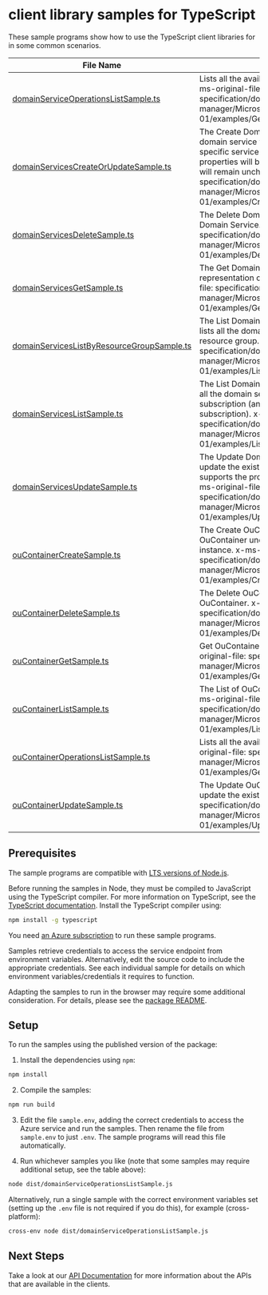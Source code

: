 # client library samples for TypeScript

These sample programs show how to use the TypeScript client libraries for in some common scenarios.

| **File Name**                                                                         | **Description**                                                                                                                                                                                                                                                                                                                                                               |
| ------------------------------------------------------------------------------------- | ----------------------------------------------------------------------------------------------------------------------------------------------------------------------------------------------------------------------------------------------------------------------------------------------------------------------------------------------------------------------------- |
| [domainServiceOperationsListSample.ts][domainserviceoperationslistsample]             | Lists all the available Domain Services operations. x-ms-original-file: specification/domainservices/resource-manager/Microsoft.AAD/stable/2021-05-01/examples/GetOperations.json                                                                                                                                                                                             |
| [domainServicesCreateOrUpdateSample.ts][domainservicescreateorupdatesample]           | The Create Domain Service operation creates a new domain service with the specified parameters. If the specific service already exists, then any patchable properties will be updated and any immutable properties will remain unchanged. x-ms-original-file: specification/domainservices/resource-manager/Microsoft.AAD/stable/2021-05-01/examples/CreateDomainService.json |
| [domainServicesDeleteSample.ts][domainservicesdeletesample]                           | The Delete Domain Service operation deletes an existing Domain Service. x-ms-original-file: specification/domainservices/resource-manager/Microsoft.AAD/stable/2021-05-01/examples/DeleteDomainService.json                                                                                                                                                                   |
| [domainServicesGetSample.ts][domainservicesgetsample]                                 | The Get Domain Service operation retrieves a json representation of the Domain Service. x-ms-original-file: specification/domainservices/resource-manager/Microsoft.AAD/stable/2021-05-01/examples/GetDomainService.json                                                                                                                                                      |
| [domainServicesListByResourceGroupSample.ts][domainserviceslistbyresourcegroupsample] | The List Domain Services in Resource Group operation lists all the domain services available under the given resource group. x-ms-original-file: specification/domainservices/resource-manager/Microsoft.AAD/stable/2021-05-01/examples/ListDomainServicesByResourceGroup.json                                                                                                |
| [domainServicesListSample.ts][domainserviceslistsample]                               | The List Domain Services in Subscription operation lists all the domain services available under the given subscription (and across all resource groups within that subscription). x-ms-original-file: specification/domainservices/resource-manager/Microsoft.AAD/stable/2021-05-01/examples/ListDomainServicesBySubscription.json                                           |
| [domainServicesUpdateSample.ts][domainservicesupdatesample]                           | The Update Domain Service operation can be used to update the existing deployment. The update call only supports the properties listed in the PATCH body. x-ms-original-file: specification/domainservices/resource-manager/Microsoft.AAD/stable/2021-05-01/examples/UpdateDomainService.json                                                                                 |
| [ouContainerCreateSample.ts][oucontainercreatesample]                                 | The Create OuContainer operation creates a new OuContainer under the specified Domain Service instance. x-ms-original-file: specification/domainservices/resource-manager/Microsoft.AAD/stable/2021-05-01/examples/CreateOuContainer.json                                                                                                                                     |
| [ouContainerDeleteSample.ts][oucontainerdeletesample]                                 | The Delete OuContainer operation deletes specified OuContainer. x-ms-original-file: specification/domainservices/resource-manager/Microsoft.AAD/stable/2021-05-01/examples/DeleteOuContainer.json                                                                                                                                                                             |
| [ouContainerGetSample.ts][oucontainergetsample]                                       | Get OuContainer in DomainService instance. x-ms-original-file: specification/domainservices/resource-manager/Microsoft.AAD/stable/2021-05-01/examples/GetOuContainer.json                                                                                                                                                                                                     |
| [ouContainerListSample.ts][oucontainerlistsample]                                     | The List of OuContainers in DomainService instance. x-ms-original-file: specification/domainservices/resource-manager/Microsoft.AAD/stable/2021-05-01/examples/ListOuContainers.json                                                                                                                                                                                          |
| [ouContainerOperationsListSample.ts][oucontaineroperationslistsample]                 | Lists all the available OuContainer operations. x-ms-original-file: specification/domainservices/resource-manager/Microsoft.AAD/stable/2021-05-01/examples/GetOperations.json                                                                                                                                                                                                 |
| [ouContainerUpdateSample.ts][oucontainerupdatesample]                                 | The Update OuContainer operation can be used to update the existing OuContainers. x-ms-original-file: specification/domainservices/resource-manager/Microsoft.AAD/stable/2021-05-01/examples/UpdateOuContainer.json                                                                                                                                                           |

## Prerequisites

The sample programs are compatible with [LTS versions of Node.js](https://github.com/nodejs/release#release-schedule).

Before running the samples in Node, they must be compiled to JavaScript using the TypeScript compiler. For more information on TypeScript, see the [TypeScript documentation][typescript]. Install the TypeScript compiler using:

```bash
npm install -g typescript
```

You need [an Azure subscription][freesub] to run these sample programs.

Samples retrieve credentials to access the service endpoint from environment variables. Alternatively, edit the source code to include the appropriate credentials. See each individual sample for details on which environment variables/credentials it requires to function.

Adapting the samples to run in the browser may require some additional consideration. For details, please see the [package README][package].

## Setup

To run the samples using the published version of the package:

1. Install the dependencies using `npm`:

```bash
npm install
```

2. Compile the samples:

```bash
npm run build
```

3. Edit the file `sample.env`, adding the correct credentials to access the Azure service and run the samples. Then rename the file from `sample.env` to just `.env`. The sample programs will read this file automatically.

4. Run whichever samples you like (note that some samples may require additional setup, see the table above):

```bash
node dist/domainServiceOperationsListSample.js
```

Alternatively, run a single sample with the correct environment variables set (setting up the `.env` file is not required if you do this), for example (cross-platform):

```bash
cross-env node dist/domainServiceOperationsListSample.js
```

## Next Steps

Take a look at our [API Documentation][apiref] for more information about the APIs that are available in the clients.

[domainserviceoperationslistsample]: https://github.com/Azure/azure-sdk-for-js/blob/main/sdk/domainservices/arm-domainservices/samples/v4/typescript/src/domainServiceOperationsListSample.ts
[domainservicescreateorupdatesample]: https://github.com/Azure/azure-sdk-for-js/blob/main/sdk/domainservices/arm-domainservices/samples/v4/typescript/src/domainServicesCreateOrUpdateSample.ts
[domainservicesdeletesample]: https://github.com/Azure/azure-sdk-for-js/blob/main/sdk/domainservices/arm-domainservices/samples/v4/typescript/src/domainServicesDeleteSample.ts
[domainservicesgetsample]: https://github.com/Azure/azure-sdk-for-js/blob/main/sdk/domainservices/arm-domainservices/samples/v4/typescript/src/domainServicesGetSample.ts
[domainserviceslistbyresourcegroupsample]: https://github.com/Azure/azure-sdk-for-js/blob/main/sdk/domainservices/arm-domainservices/samples/v4/typescript/src/domainServicesListByResourceGroupSample.ts
[domainserviceslistsample]: https://github.com/Azure/azure-sdk-for-js/blob/main/sdk/domainservices/arm-domainservices/samples/v4/typescript/src/domainServicesListSample.ts
[domainservicesupdatesample]: https://github.com/Azure/azure-sdk-for-js/blob/main/sdk/domainservices/arm-domainservices/samples/v4/typescript/src/domainServicesUpdateSample.ts
[oucontainercreatesample]: https://github.com/Azure/azure-sdk-for-js/blob/main/sdk/domainservices/arm-domainservices/samples/v4/typescript/src/ouContainerCreateSample.ts
[oucontainerdeletesample]: https://github.com/Azure/azure-sdk-for-js/blob/main/sdk/domainservices/arm-domainservices/samples/v4/typescript/src/ouContainerDeleteSample.ts
[oucontainergetsample]: https://github.com/Azure/azure-sdk-for-js/blob/main/sdk/domainservices/arm-domainservices/samples/v4/typescript/src/ouContainerGetSample.ts
[oucontainerlistsample]: https://github.com/Azure/azure-sdk-for-js/blob/main/sdk/domainservices/arm-domainservices/samples/v4/typescript/src/ouContainerListSample.ts
[oucontaineroperationslistsample]: https://github.com/Azure/azure-sdk-for-js/blob/main/sdk/domainservices/arm-domainservices/samples/v4/typescript/src/ouContainerOperationsListSample.ts
[oucontainerupdatesample]: https://github.com/Azure/azure-sdk-for-js/blob/main/sdk/domainservices/arm-domainservices/samples/v4/typescript/src/ouContainerUpdateSample.ts
[apiref]: https://learn.microsoft.com/javascript/api/@azure/arm-domainservices?view=azure-node-preview
[freesub]: https://azure.microsoft.com/free/
[package]: https://github.com/Azure/azure-sdk-for-js/tree/main/sdk/domainservices/arm-domainservices/README.md
[typescript]: https://www.typescriptlang.org/docs/home.html
